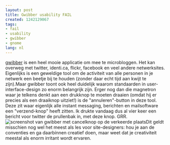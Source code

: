```yaml
---
layout: post
title: Gwibber usability FAIL
created: 1242129067
tags:
- fail
- usability
- gwibber
- gnome
lang: nl
---
```

[gwibber](https://launchpad.net/gwibber) is een heel mooie applicatie om mee te microbloggen. Het kan overweg met twitter, identi.ca, flickr, facebook en veel andere netwerksites. Eigenlijks is een geweldige tool om de activiteit van alle personen in je netwerk een beetje bij te houden (zonder daar echt tijd aan kwijt te zijn).Maar gwibber toont ook heel duidelijk waarom standaarden in user-interface-design zo enorm belangrijk zijn. Erger nog dan die magnetron waar je telkens denkt aan een drukknop te moeten draaien (omdat hij er precies als een draaiknop uitziet!) is de "annuleren"-button in deze tool. Deze zit waar eigenlijk alle instant messaging, berichten en mailsoftware een "verzend-knop" heeft zitten. Ik drukte vandaag dus al vier keer een bericht voor twitter de prullenbak in, met deze knop. GRR.![screenshot van gwibber met cancelknop op de verkeerde plaats](/sites/bler.webschuur.com/files/Schermafdruk-Gwibber.png)Dit geldt misschien nog wel het meest als les voor site-designers: hou je aan de conventies en ga daarbínnen creatief doen, maar weet dat je creativiteit meestal als enorm irritant wordt ervaren. 
